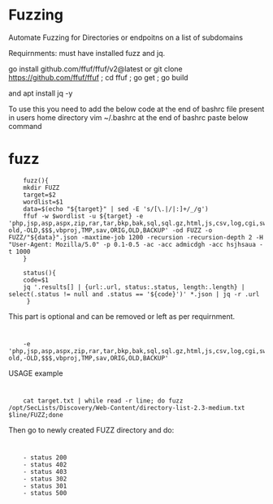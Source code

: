 # Fuzzing
Automate Fuzzing for Directories or endpoitns on a list of subdomains

Requirnments:
must have installed fuzz and jq.


go install github.com/ffuf/ffuf/v2@latest
or
git clone https://github.com/ffuf/ffuf ; cd ffuf ; go get ; go build

and 
apt install jq -y


To use this you need to add the below code at the end of bashrc file present in users home directory
vim ~/.bashrc
at the end of bashrc paste below command
# fuzz 
        fuzz(){
        mkdir FUZZ
        target=$2
        wordlist=$1
        data=$(echo "${target}" | sed -E 's/[\.|/|:]+/_/g')
        ffuf -w $wordlist -u ${target} -e 'php,jsp,asp,aspx,zip,rar,tar,bkp,bak,sql,sql.gz,html,js,csv,log,cgi,swp,txt,cfm,shtm,htm,phtm,phtml,pl,py,cfg,json,config,pdf,xls,xslx,cpp,conf,doc,docx,bin,bz2,cgi,db,sqlite,do,dump,ini,java,mdb,lst,manifest,old,ora,orig,properties,save,stackdump,swf,temp,trace,xml,cc,~bk,~1,1,0,-old,-OLD,$$$,vbproj,TMP,sav,ORIG,OLD,BACKUP' -od FUZZ -o FUZZ/"${data}".json -maxtime-job 1200 -recursion -recursion-depth 2 -H "User-Agent: Mozilla/5.0" -p 0.1-0.5 -ac -acc admicdgh -acc hsjhsaua -t 1000
        }

        status(){
        code=$1
        jq '.results[] | {url:.url, status:.status, length:.length} | select(.status != null and .status == '${code}')' *.json | jq -r .url
         }

This part is optional and can be removed or left as per requirnment.
#
        -e 'php,jsp,asp,aspx,zip,rar,tar,bkp,bak,sql,sql.gz,html,js,csv,log,cgi,swp,txt,cfm,shtm,htm,phtm,phtml,pl,py,cfg,json,config,pdf,xls,xslx,cpp,conf,doc,docx,bin,bz2,cgi,db,sqlite,do,dump,ini,java,mdb,lst,manifest,old,ora,orig,properties,save,stackdump,swf,temp,trace,xml,cc,~bk,~1,1,0,-old,-OLD,$$$,vbproj,TMP,sav,ORIG,OLD,BACKUP'



USAGE example
#
        cat target.txt | while read -r line; do fuzz /opt/SecLists/Discovery/Web-Content/directory-list-2.3-medium.txt $line/FUZZ;done

Then go to newly created FUZZ directory and 
do:
#
        - status 200
        - status 402
        - status 403
        - status 302
        - status 301
        - status 500
